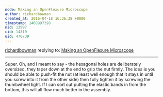 ```yaml
---
node: Making an OpenFlexure Microscope
author: richardbowman
created_at: 2016-04-18 16:36:38 +0000
timestamp: 1460997398
nid: 12997
cid: 14319
uid: 470739
---
```




[richardbowman](../profile/richardbowman) replying to: [Making an OpenFlexure Microscope](../notes/mathew/04-17-2016/making-an-openflexure-microscope)

----
Super.  Oh, and I meant to say - the hexagonal holes are deliberately oversized, they taper down at the end to grip the nut firmly.  The idea is you should be able to push-fit the nut (at least well enough that it stays in until you screw into it from the other side) then fully tighten it by screwing the thumbwheel tight.  If I can sort out putting the elastic bands in from the bottom, this will all flow much better in the assembly.